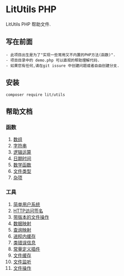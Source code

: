 LitUtils PHP
==============
LitUtils PHP 帮助文件.

## 写在前面

    - 此项目出生是为了"实现一些常用又不内置的PHP方法(函数)".
    - 项目目录中的 demo.php 可以直观的帮助理解代码.
    - 如果您有任何,请在git issure 中创建问题或者自由创建分支.

## 安装

```
composer require lit/utils
```

## 帮助文档

### 函数

1. [数组](doc/LiArray.md)
2. [字符串](doc/LiString.md)
3. [逻辑运算](doc/LiStructures.md)
4. [日期时间](doc/LiDate.md)
5. [数学函数](doc/LiMath.md)
6. [文件类型](doc/LiFileType.md)
7. [杂项](doc/LiSundry.md)

### 工具

1. [简单用户系统](doc/LiEasyAuth.md)
2. [HTTP访问签名](doc/LiSignature.md)
3. [带版本的文件操作](doc/LiVersionFile.md)
4. [数据映射](doc/LiMapper.md)
5. [查询映射](doc/LiSelector.md)
6. [进程内缓存](doc/LiTransit.md)
7. [类错误信息](doc/LiErrMsg.md)
8. [常量定义插件](doc/LiConst.md)
9. [文件缓存](doc/LiFileCache.md)
10. [文件监听](doc/LiFileListen.md)
11. [文件操作](doc/LiFileOperator.md)

